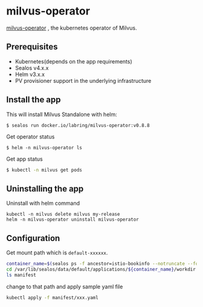 # milvus-operator

[milvus-operator](https://github.com/zilliztech/milvus-operator) , the kubernetes operator of Milvus.

## Prerequisites

- Kubernetes(depends on the app requirements)
- Sealos v4.x.x
- Helm v3.x.x
- PV provisioner support in the underlying infrastructure

## Install the app

This will install Milvus Standalone with helm:

```shell
$ sealos run docker.io/labring/milvus-operator:v0.8.8
```

Get operator status

```shell
$ helm -n milvus-operator ls
```

Get app status

```bash
$ kubectl -n milvus get pods
```

## Uninstalling the app

Uninstall with helm command

```shell
kubectl -n milvus delete milvus my-release
helm -n milvus-operator uninstall milvus-operator
```

## Configuration

Get mount path which is `default-xxxxxx`.

```bash
container_name=$(sealos ps -f ancestor=istio-bookinfo --notruncate --format "{{.ContainerName}}")
cd /var/lib/sealos/data/default/applications/${container_name}/workdir
ls manifest
```

change to that path and apply sample yaml file

```bash
kubectl apply -f manifest/xxx.yaml
```
